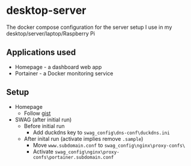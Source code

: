 # desktop-server

The docker compose configuration for the server setup I use in my desktop/server/laptop/Raspberry Pi

## Applications used

- Homepage - a dashboard web app
- Portainer - a Docker monitoring service

## Setup

- Homepage
  - Follow [gist](https://gist.github.com/styblope/dc55e0ad2a9848f2cc3307d4819d819f)
- SWAG (after initial run)
  - Before initial run
    - Add duckdns key to `swag_config\dns-conf\duckdns.ini`
  - After inital run (activate implies remove `.sample`)
    - Move `www.subdomain.conf` to `swag_config\nginx\proxy-confs\`
    - Activate `swag_config\nginx\proxy-confs\portainer.subdomain.conf`

